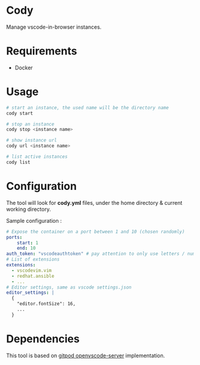 # Cody

Manage vscode-in-browser instances.

# Requirements

* Docker

# Usage

```bash
# start an instance, the used name will be the directory name
cody start

# stop an instance
cody stop <instance name>

# show instance url
cody url <instance name>

# list active instances
cody list
```

# Configuration

The tool will look for **cody.yml** files, under the home directory & current working directory.

Sample configuration : 

```yaml
# Expose the container on a port between 1 and 10 (chosen randomly)
ports:
    start: 1
    end: 10
auth_token: "vscodeauthtoken" # pay attention to only use letters / numbers 
# List of extensions
extensions:
  - vscodevim.vim
  - redhat.ansible
  - ...
# Editor settings, same as vscode settings.json
editor_settings: |
  {
    "editor.fontSize": 16,
    ...
  }
```

# Dependencies

This tool is based on [gitpod openvscode-server](https://github.com/gitpod-io/openvscode-server/) implementation.
